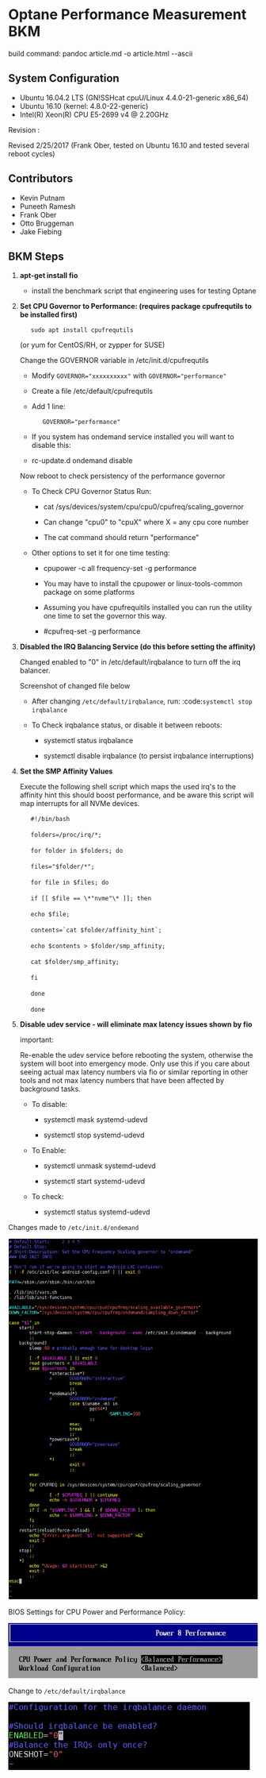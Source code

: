 # Optane Performance Measurement BKM

build command: pandoc article.md -o article.html --ascii

## System Configuration

* Ubuntu 16.04.2 LTS (GN!SSHcat cpuU/Linux 4.4.0-21-generic x86_64)
* Ubuntu 16.10 (kernel: 4.8.0-22-generic)
* Intel(R) Xeon(R) CPU E5-2699 v4 @ 2.20GHz

Revision :

   Revised 2/25/2017 (Frank Ober, tested on Ubuntu 16.10 and tested several
   reboot cycles)

## Contributors

* Kevin Putnam
* Puneeth Ramesh 
* Frank Ober 
* Otto Bruggeman 
* Jake Fiebing 

## BKM Steps

1. **apt-get install fio**

   -  install the benchmark script that engineering uses for testing
      Optane

2. **Set CPU Governor to Performance: (requires package cpufrequtils to
   be installed first)**

   ```
      sudo apt install cpufrequtils
   ```

   (or yum for CentOS/RH, or zypper for SUSE)

   Change the GOVERNOR variable in /etc/init.d/cpufrequtils

   -  Modify `GOVERNOR="xxxxxxxxxx"` with `GOVERNOR="performance"`

   -  Create a file /etc/default/cpufrequtils

   -  Add 1 line:

      ```
         GOVERNOR="performance"
      ```

   -  If you system has ondemand service installed you will want to disable
      this:

   -  rc-update.d ondemand disable

   Now reboot to check persistency of the performance governor

   -  To Check CPU Governor Status Run:

      -  cat /sys/devices/system/cpu/cpu0/cpufreq/scaling_governor

      -  Can change "cpu0" to "cpuX" where X = any cpu core number

      -  The cat command should return "performance"

   -  Other options to set it for one time testing:

      -  cpupower -c all frequency-set -g performance

      -  You may have to install the cpupower or linux-tools-common package
         on some platforms

      -  Assuming you have cpufrequitils installed you can run the utility
         one time to set the governor this way.

      -  #cpufreq-set -g performance

3. **Disabled the IRQ Balancing Service (do this before setting the
   affinity)**

   Changed enabled to "0" in /etc/default/irqbalance to turn off the irq
   balancer.

   Screenshot of changed file below

   -  After changing ``/etc/default/irqbalance``, run: :code:`systemctl stop irqbalance`

   -  To Check irqbalance status, or disable it between reboots:

      -  systemctl status irqbalance

      -  systemctl disable irqbalance (to persist irqbalance interruptions)

4. **Set the SMP Affinity Values**

   Execute the following shell script which maps the used irq's to the
   affinity hint this should boost performance, and be aware this script
   will map interrupts for all NVMe devices.

   ```
      #!/bin/bash

      folders=/proc/irq/*;

      for folder in $folders; do

      files="$folder/*";

      for file in $files; do

      if [[ $file == \*"nvme"\* ]]; then

      echo $file;

      contents=`cat $folder/affinity_hint`;

      echo $contents > $folder/smp_affinity;

      cat $folder/smp_affinity;

      fi

      done

      done
   ```

5. **Disable udev service - will eliminate max latency issues shown by
   fio**

   important:

      Re-enable the udev service before rebooting the
      system, otherwise the system will boot into emergency mode. Only use
      this if you care about seeing actual max latency numbers via fio or
      similar reporting in other tools and not max latency numbers that
      have been affected by background tasks.

   -  To disable:

      -  systemctl mask systemd-udevd

      -  systemctl stop systemd-udevd

   -  To Enable:

      -  systemctl unmask systemd-udevd

      -  systemctl start systemd-udevd

   -  To check:

      -  systemctl status systemd-udevd

Changes made to ``/etc/init.d/ondemand``

![changes made to /etc/init.d/ondemand](image1.png)

BIOS Settings for CPU Power and Performance Policy:

![BIOS seettings](image2.png)

Change to ``/etc/default/irqbalance``

![change to /etc/default/irqbalance](image3.png)
